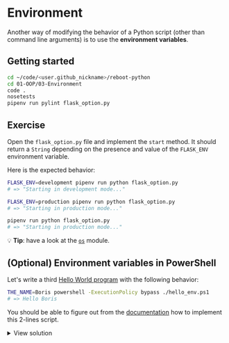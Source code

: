 # Environment

Another way of modifying the behavior of a Python script (other than command line arguments) is to use the **environment variables**.

## Getting started

```bash
cd ~/code/<user.github_nickname>/reboot-python
cd 01-OOP/03-Environment
code .
nosetests
pipenv run pylint flask_option.py
```

## Exercise

Open the `flask_option.py` file and implement the `start` method. It should return a `String` depending on the presence and value of the `FLASK_ENV` environment variable.

Here is the expected behavior:

```bash
FLASK_ENV=development pipenv run python flask_option.py
# => "Starting in development mode..."

FLASK_ENV=production pipenv run python flask_option.py
# => "Starting in production mode..."

pipenv run python flask_option.py
# => "Starting in production mode..."
```

:bulb: **Tip**: have a look at the [`os`](https://docs.python.org/3/library/os.html) module.

## (Optional) Environment variables in PowerShell

Let's write a third [Hello World program](https://en.wikipedia.org/wiki/%22Hello,_World!%22_program) with the following behavior:

```bash
THE_NAME=Boris powershell -ExecutionPolicy bypass ./hello_env.ps1
# => Hello Boris
```

You should be able to figure out from the [documentation](https://docs.microsoft.com/powershell/module/microsoft.powershell.core/about/about_environment_variables) how to implement this 2-lines script.

<details><summary markdown="span">View solution
</summary>

```powershell
$name = (Get-Item -Path Env:THE_NAME).value
Write-Output "Hello $name"
```

</details>
